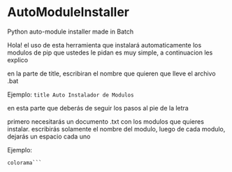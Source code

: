 # AutoModuleInstaller
Python auto-module installer made in Batch


Hola! el uso de esta herramienta que instalará automaticamente los modulos de pip que ustedes le pidan es muy simple, a continuacion les explico

en la parte de title, escribiran el nombre que quieren que lleve el archivo .bat

Ejemplo: ```title Auto Instalador de Modulos```

en esta parte que deberás de seguir los pasos al pie de la letra

primero necesitarás un documento .txt con los modulos que quieres instalar.
escribirás solamente el nombre del modulo, luego de cada modulo, dejarás un espacio cada uno

Ejemplo:

```discord.py
colorama```


